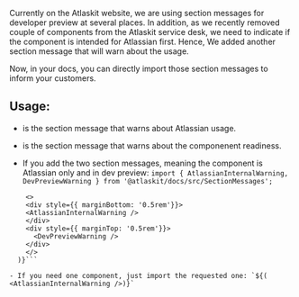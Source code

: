 Currently on the Atlaskit website, we are using section messages for developer preview at several places. In addition, as we recently removed couple of components from the Atlaskit service desk, we need to indicate if the component is intended for Atlassian first. Hence, We added another section message that will warn about the usage.

Now, in your docs, you can directly import those section messages to inform your customers.

## Usage:

- <AtlassianInternalWarning /> is the section message that warns about Atlassian usage.
- <DevPreviewWarning> is the section message that warns about the componenent readiness.

- If you add the two section messages, meaning the component is Atlassian only and in dev preview:
`import { AtlassianInternalWarning, DevPreviewWarning } from '@atlaskit/docs/src/SectionMessages';`

```${(
    <>
    <div style={{ marginBottom: '0.5rem'}}>
    <AtlassianInternalWarning />
    </div>
    <div style={{ marginTop: '0.5rem'}}>
      <DevPreviewWarning />
    </div>
    </>
  )}```

- If you need one component, just import the requested one: `${( <AtlassianInternalWarning />)}`
